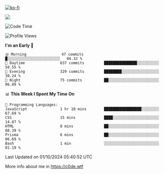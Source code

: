 [![ko-fi](https://ko-fi.com/img/githubbutton_sm.svg)](https://ko-fi.com/Z8Z4Y2LKX)

<a href="https://wakatime.com"><img src="https://wakatime.com/share/@c0dezin/b7f18a7c-ab3a-40b8-8bc7-b1b7bf71f1d6.svg" /></a>

<!--START_SECTION:waka-->
![Code Time](http://img.shields.io/badge/Code%20Time-109%20hrs%2011%20mins-blue)

![Profile Views](http://img.shields.io/badge/Profile%20Views-1-blue)

**I'm an Early 🐤** 

```text
🌞 Morning                47 commits          █░░░░░░░░░░░░░░░░░░░░░░░░   04.32 % 
🌆 Daytime                637 commits         ███████████████░░░░░░░░░░   58.55 % 
🌃 Evening                329 commits         ████████░░░░░░░░░░░░░░░░░   30.24 % 
🌙 Night                  75 commits          ██░░░░░░░░░░░░░░░░░░░░░░░   06.89 % 
```


📊 **This Week I Spent My Time On** 

```text
💬 Programming Languages: 
JavaScript               1 hr 10 mins        █████████████████░░░░░░░░   67.69 % 
CSS                      15 mins             ████░░░░░░░░░░░░░░░░░░░░░   14.87 % 
HTML                     8 mins              ██░░░░░░░░░░░░░░░░░░░░░░░   08.39 % 
Prisma                   6 mins              ██░░░░░░░░░░░░░░░░░░░░░░░   06.69 % 
Bash                     1 min               ░░░░░░░░░░░░░░░░░░░░░░░░░   01.19 % 
```


 Last Updated on 01/10/2024 05:40:52 UTC
<!--END_SECTION:waka-->

More info about me in https://c0de.wtf
